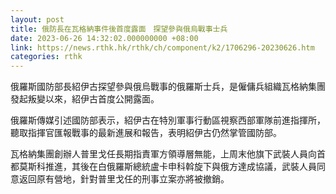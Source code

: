 ```yaml
---
layout: post
title: 俄防長在瓦格納事件後首度露面　探望參與俄烏戰事士兵
date: 2023-06-26 14:32:02.000000000 +08:00
link: https://news.rthk.hk/rthk/ch/component/k2/1706296-20230626.htm
categories: rthk
---
```


俄羅斯國防部長紹伊古探望參與俄烏戰事的俄羅斯士兵，是僱傭兵組織瓦格納集團發起叛變以來，紹伊古首度公開露面。

俄羅斯傳媒引述國防部表示，紹伊古在特別軍事行動區視察西部軍隊前進指揮所，聽取指揮官匯報戰事的最新進展和報告，表明紹伊古仍然掌管國防部。

瓦格納集團創辦人普里戈任長期指責軍方領導層無能，上周末他旗下武裝人員向首都莫斯科推進，其後在白俄羅斯總統盧卡申科斡旋下與俄方達成協議，武裝人員同意返回原有營地，針對普里戈任的刑事立案亦將被撤銷。

